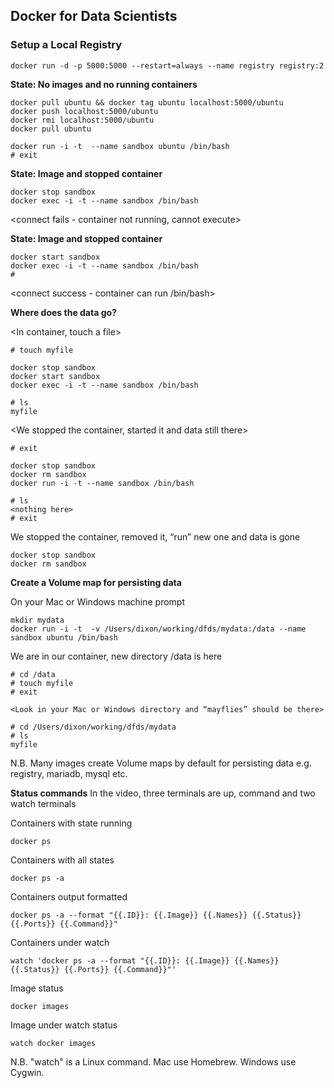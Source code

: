 ## Docker for Data Scientists

### Setup a Local Registry

```
docker run -d -p 5000:5000 --restart=always --name registry registry:2
```

**State: No images and no running containers**

```
docker pull ubuntu && docker tag ubuntu localhost:5000/ubuntu
docker push localhost:5000/ubuntu
docker rmi localhost:5000/ubuntu
docker pull ubuntu

docker run -i -t  --name sandbox ubuntu /bin/bash
# exit
```

**State: Image and stopped container**

```
docker stop sandbox
docker exec -i -t --name sandbox /bin/bash
```

<connect fails - container not running, cannot execute>

**State: Image and stopped container**

```
docker start sandbox
docker exec -i -t --name sandbox /bin/bash
# 
```

<connect success - container can run /bin/bash>
<keep this container open>

**Where does the data go?**

<In container, touch a file>

```
# touch myfile
```

<We now have a zero length file>

```
docker stop sandbox
docker start sandbox
docker exec -i -t --name sandbox /bin/bash

# ls
myfile
```

<We stopped the container, started it and data still there>

```
# exit

docker stop sandbox
docker rm sandbox
docker run -i -t --name sandbox /bin/bash

# ls
<nothing here>
# exit
```

We stopped the container, removed it, “run” new one and data is gone

```
docker stop sandbox
docker rm sandbox
```

**Create a Volume map for persisting data**

On your Mac or Windows machine prompt

```
mkdir mydata
docker run -i -t  -v /Users/dixon/working/dfds/mydata:/data --name sandbox ubuntu /bin/bash
```

We are in our container, new directory /data is here

```
# cd /data
# touch myfile
# exit

<Look in your Mac or Windows directory and “mayflies” should be there>

# cd /Users/dixon/working/dfds/mydata
# ls
myfile
```
N.B. Many images create Volume maps by default for persisting data e.g. registry, mariadb, mysql etc.

**Status commands**
In the video, three terminals are up, command and two watch terminals

Containers with state running
```
docker ps
```

Containers with all states
```
docker ps -a
```

Containers output formatted
```
docker ps -a --format "{{.ID}}: {{.Image}} {{.Names}} {{.Status}} {{.Ports}} {{.Command}}"
```

Containers under watch
```
watch 'docker ps -a --format "{{.ID}}: {{.Image}} {{.Names}} {{.Status}} {{.Ports}} {{.Command}}"'
```

Image status
```
docker images
```

Image under watch status
```
watch docker images
```

N.B. "watch" is a Linux command. Mac use Homebrew. Windows use Cygwin.

